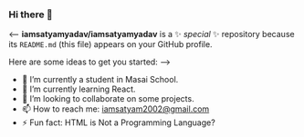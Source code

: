 ### Hi there 👋

<--
**iamsatyamyadav/iamsatyamyadav** is a ✨ _special_ ✨ repository because its `README.md` (this file) appears on your GitHub profile.

Here are some ideas to get you started: -->

- 🔭 I’m currently a student in Masai School.
- 🌱 I’m currently learning React.
- 👯 I’m looking to collaborate on some projects.
- 📫 How to reach me: iamsatyam2002@gmail.com
- ⚡ Fun fact: HTML is Not a Programming Language?


